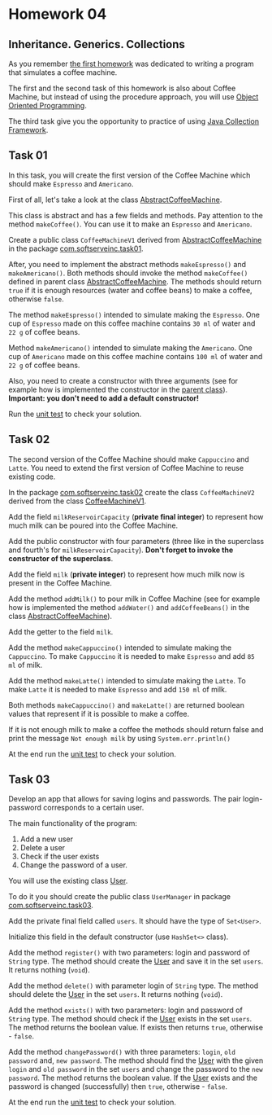 # Homework 04

## Inheritance. Generics. Collections
As you remember [the first homework](https://github.com/java-basic-tutorial/homework01) was dedicated to writing a program that simulates a coffee machine.

The first and the second task of this homework is also about Coffee Machine, but instead of using the procedure approach, you will use [Object Oriented Programming](https://docs.oracle.com/javase/tutorial/java/concepts/).

The third task give you the opportunity to practice of using [Java Collection Framework]().

## Task 01

In this task, you will create the first version of the Coffee Machine which should make `Espresso` and `Americano`.

First of all, let's take a look at the class [AbstractCoffeeMachine](src/main/java/com/softserveinc/task01/AbstractCoffeeMachine.java).

This class is abstract and has a few fields and methods. 
Pay attention to the method `makeCoffee()`. You can use it to make an `Espresso` and `Americano`.

Create a public class `CoffeeMachineV1` derived from [AbstractCoffeeMachine](src/main/java/com/softserveinc/task01/AbstractCoffeeMachine.java)
in the package [com.softserveinc.task01](src/main/java/com/softserveinc/task01).

After, you need to implement the abstract methods `makeEspresso()` and `makeAmericano()`. 
Both methods should invoke the method `makeCoffee()` defined in parent class [AbstractCoffeeMachine](src/main/java/com/softserveinc/task01/AbstractCoffeeMachine.java).
The methods should return `true` if it is enough resources (water and coffee beans) to make a coffee, otherwise `false`.

The method `makeEspresso()` intended to simulate making the `Espresso`.
One cup of `Espresso` made on this coffee machine contains `30 ml` of water and `22 g` of coffee beans.

Method `makeAmericano()` intended to simulate making the `Americano`.
One cup of `Americano` made on this coffee machine contains `100 ml` of water and `22 g` of coffee beans.

Also, you need to create a constructor with three arguments (see for example how is implemented the constructor in the [parent class](src/main/java/com/softserveinc/task01/AbstractCoffeeMachine.java)). 
**Important: you don't need to add a default constructor!**

Run the [unit test](src/test/java/com/softserveinc/task01/CoffeeMachineV1Test.java) to check your solution. 

## Task 02

The second version of the Coffee Machine should make `Cappuccino` and `Latte`.
You need to extend the first version of Coffee Machine to reuse existing code.

In the package [com.softserveinc.task02](src/main/java/com/softserveinc/task02) create the class `CoffeeMachineV2` derived from the class [CoffeeMachineV1](src/main/java/com/softserveinc/task01/CoffeeMachineV1.java).
 
Add the field `milkReservoirCapacity` (**private final integer**) to represent how much milk can be poured into the Coffee Machine.

Add the public constructor with four parameters (three like in the superclass and fourth's for `milkReservoirCapacity`).
**Don't forget to invoke the constructor of the superclass**. 

Add the field `milk` (**private integer**) to represent how much milk now is present in the Coffee Machine.

Add the method `addMilk()` to pour milk in Coffee Machine (see for example how is implemented the method `addWater()` 
and `addCoffeeBeans()` in the class [AbstractCoffeeMachine](src/main/java/com/softserveinc/task01/AbstractCoffeeMachine.java)).

Add the getter to the field `milk`.

Add the method `makeCappuccino()` intended to simulate making the `Cappuccino`.
To make `Cappuccino` it is needed to make `Espresso` and add `85 ml` of milk.

Add the method `makeLatte()` intended to simulate making the `Latte`.
To make `Latte` it is needed to make `Espresso` and add `150 ml` of milk.

Both methods `makeCappuccino()` and `makeLatte()` are returned boolean values that represent if it is possible to make 
a coffee.

If it is not enough milk to make a coffee the methods should return false and print the message `Not enough milk` 
by using `System.err.println()`

At the end run the [unit test](src/test/java/com/softserveinc/task02/CoffeeMachineV2Test.java) to check your solution. 

## Task 03

Develop an app that allows for saving logins and passwords. 
The pair login-password corresponds to a certain user.

The main functionality of the program:
1. Add a new user
2. Delete a user
3. Check if the user exists
4. Change the password of a user.

You will use the existing class [User](src/main/java/com/softserveinc/task03/User.java).
 
To do it you should create the public class `UserManager` in package [com.softserveinc.task03](src/main/java/com/softserveinc/task03).

Add the private final field called `users`. It should have the type of `Set<User>`.

Initialize this field in the default constructor (use `HashSet<>` class).

Add the method `register()` with two parameters: login and password of `String` type.
The method should create the [User](src/main/java/com/softserveinc/task03/User.java) and save it in the set `users`.
It returns nothing (`void`).

Add the method `delete()` with parameter login of `String` type.
The method should delete the [User](src/main/java/com/softserveinc/task03/User.java) in the set `users`.
It returns nothing (`void`).

Add the method `exists()` with two parameters: login and password of `String` type.
The method should check if the [User](src/main/java/com/softserveinc/task03/User.java) exists in the set `users`. 
The method returns the boolean value.
If exists then returns `true`, otherwise - `false`.

Add the method `changePassword()` with three parameters: `login`, `old password` and, `new password`.
The method should find the [User](src/main/java/com/softserveinc/task03/User.java) with the given `login` and `old password` in the set `users` and change the password to
 the `new password`.
The method returns the boolean value.
If the [User](src/main/java/com/softserveinc/task03/User.java) exists and the password is changed (successfully) then `true`, otherwise - `false`.

At the end run the [unit test](src/test/java/com/softserveinc/task03/UserManagerTest.java) to check your solution. 
